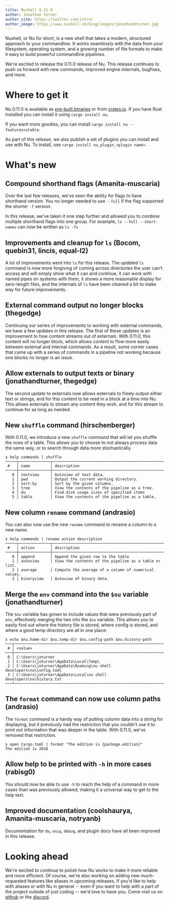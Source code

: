 ```yaml
---
title: Nushell 0.11.0
author: Jonathan Turner
author_site: https://twitter.com/jntrnr
author_image: https://www.nushell.sh/blog/images/jonathandturner.jpg
---
```


Nushell, or Nu for short, is a new shell that takes a modern, structured approach to your commandline. It works seamlessly with the data from your filesystem, operating system, and a growing number of file formats to make it easy to build powerful commandline pipelines.

We're excited to release the 0.11.0 release of Nu.  This release continues to push us forward with new commands, improved engine internals, bugfixes, and more.

# Where to get it

Nu 0.11.0 is available as [pre-built binaries](https://github.com/nushell/nushell/releases/tag/0.11.0) or from [crates.io](https://crates.io/crates/nu). If you have Rust installed you can install it using `cargo install nu`.

If you want more goodies, you can install `cargo install nu --features=stable`.

As part of this release, we also publish a set of plugins you can install and use with Nu. To install, use `cargo install nu_plugin_<plugin name>`.

# What's new

## Compound shorthand flags (Amanita-muscaria)

Over the last few releases, we've seen the ability for flags to have shorthand version.  You no longer needed to use `--full` if the flag supported the shorter `-f` version.

In this release, we've taken it one step further and allowed you to combine multiple shorthand flags into one group.  For example, `ls --full --short-names` can now be written as `ls -fs`

## Improvements and cleanup for `ls` (Bocom, quebin31, lincis, equal-l2)

A lot of improvements went into `ls` for this release. The updated `ls` command is now more forgiving of coming across directories the user can't access and will simply show what it can and continue, it can work with named pipes on systems with them, it shows a more reasonable display for zero-length files, and the internals of `ls` have been cleaned a bit to make way for future improvements.

## External command output no longer blocks (thegedge)

Continuing our series of improvements to working with external commands, we have a few updates in this release.  The first of these updates is an improvement to how content streams out of externals. With 0.11.0, this content will no longer block, which allows content to flow more easily between external and internal commands.  As a result, some corner cases that came up with a series of commands in a pipeline not working because one blocks no longer is an issue.

## Allow externals to output texts or binary (jonathandturner, thegedge)

The second update to externals now allows externals to freely output either text or strings, and for this content to be read in a block at a time into Nu.  This allows externals to stream any content they wish, and for this stream to continue for as long as needed.

## New `shuffle` command (hirschenberger)

With 0.11.0, we introduce a new `shuffle` command that will let you shuffle the rows of a table. This allows you to choose to not always process data the same way, or to search through data more stochastically.

```
❯ help commands | shuffle
─────┬──────────────┬───────────────────────────────────────────────────────────────────────────────────────────────
 #   │ name         │ description
─────┼──────────────┼───────────────────────────────────────────────────────────────────────────────────────────────
   0 │ textview     │ Autoview of text data.
   1 │ pwd          │ Output the current working directory.
   2 │ sort-by      │ Sort by the given columns.
   3 │ tree         │ View the contents of the pipeline as a tree.
   4 │ du           │ Find disk usage sizes of specified items
   5 │ table        │ View the contents of the pipeline as a table.
```

## New column `rename` command (andrasio)

You can also now use the new `rename` command to rename a column to a new name.

```
❯ help commands | rename action description
─────┬──────────────┬───────────────────────────────────────────────────────────────────────────────────────────────
 #   │ action       │ description
─────┼──────────────┼───────────────────────────────────────────────────────────────────────────────────────────────
   0 │ append       │ Append the given row to the table
   1 │ autoview     │ View the contents of the pipeline as a table or list.
   2 │ average      │ Compute the average of a column of numerical values.
   3 │ binaryview   │ Autoview of binary data.
```

## Merge the `env` command into the `$nu` variable (jonathandturner)

The `$nu` variable has grown to include values that were previously part of `env`, effectively merging the two into the `$nu` variable.  This allows you to easily find out where the history file is stored, where config is stored, and where a good temp directory are all in one place:

```
❯ echo $nu.home-dir $nu.temp-dir $nu.config-path $nu.history-path
───┬──────────────────────────────────────────────────────────────────────
 # │ <value>
───┼──────────────────────────────────────────────────────────────────────
 0 │ C:\Users\joturner
 1 │ C:\Users\joturner\AppData\Local\Temp\
 2 │ C:\Users\joturner\AppData\Roaming\nu shell developers\nu\config.toml
 3 │ C:\Users\joturner\AppData\Local\nu shell developers\nu\history.txt
───┴──────────────────────────────────────────────────────────────────────
```

## The `format` command can now use column paths (andrasio)

The `format` command is a handy way of putting column data into a string for displaying, but it previously had the restriction that you couldn't use it to print out information that was deeper in the table. With 0.11.0, we've removed that restriction.

```
❯ open Cargo.toml | format "The edition is {package.edition}"
The edition is 2018
```

## Allow help to be printed with `-h` in more cases (rabisg0)

You should now be able to use `-h` to reach the help of a command in more cases than was previously allowed, making it a universal way to get to the help text.

## Improved documentation (coolshaurya, Amanita-muscaria, notryanb)

Documentation for `du`, `uniq`, `debug`, and plugin docs have all been improved in this release.

# Looking ahead

We're excited to continue to polish how Nu works to make it more reliable and more efficient. Of course, we're also working on adding new much-requested features like aliases in upcoming releases. If you'd like to help with aliases or with Nu in general -- even if you want to help with a part of the project outside of just coding -- we'd love to have you.  Come visit us on [github](https://github.com/nushell/nushell) or the [discord](https://discord.gg/NtAbbGn).
